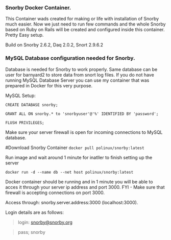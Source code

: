### Snorby Docker Container.
This Container wads created for making or life with installation of Snorby much easier. Now we just need to run few commands and the whole Snorby based on Ruby on Rails will be created and configured inside this 
container. Pretty Easy setup.

Build on Snorby 2.6.2, Daq 2.0.2, Snort 2.9.6.2 

### MySQL Database configuration needed for Snorby.
Database is needed for Snorby to work properly. Same database can be user for barnyard2 to store data from snort log files. 
If you do not have running MySQL Database Server you can use my container that was prepared in Docker for this very purpose. 

MySQL Setup:

`CREATE DATABASE snorby;`

`GRANT ALL ON snorby.* to 'snorbyuser'@'%' IDENTIFIED BY 'password';`

`FLUSH PRIVILEGES;`

Make sure your server firewall is open for incoming connections to MySQL database.

#Download Snorby Container
`docker pull polinux/snorby:latest`

Run image and wait around 1 minute for inatller to finish setting up the server

`docker run -d --name db --net host polinux/snorby:latest`

Docker container should be running and in 1 minute you will be able to acces it through your server ip address and port 3000.
FYI - Make sure that firewall is accepting connections on port 3000. 

Access through: snorby.server.address:3000 (localhost:3000).

Login details are as follows:
> login:  snorby@snorby.org

> pass;   snorby

